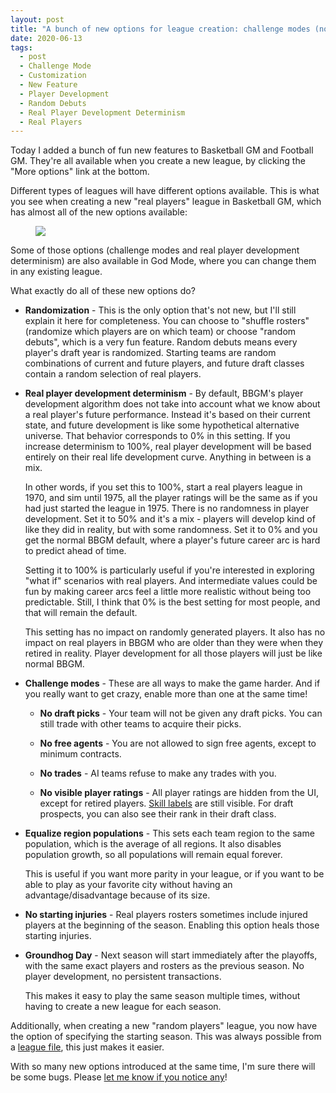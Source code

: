 ```yaml
---
layout: post
title: "A bunch of new options for league creation: challenge modes (no draft picks, no free agents, no trades, no visible ratings), player development realism, and more"
date: 2020-06-13
tags:
  - post
  - Challenge Mode
  - Customization
  - New Feature
  - Player Development
  - Random Debuts
  - Real Player Development Determinism
  - Real Players
---
```


Today I added a bunch of fun new features to Basketball GM and Football GM. They're all available when you create a new league, by clicking the "More options" link at the bottom.

Different types of leagues will have different options available. This is what you see when creating a new "real players" league in Basketball GM, which has almost all of the new options available:

<figure><img src="/files/league-creation-options.png" class="img-fluid"></figure>

Some of those options (challenge modes and real player development determinism) are also available in God Mode, where you can change them in any existing league.

What exactly do all of these new options do?

<!--more-->

- **Randomization** - This is the only option that's not new, but I'll still explain it here for completeness. You can choose to "shuffle rosters" (randomize which players are on which team) or choose "random debuts", which is a very fun feature. Random debuts means every player's draft year is randomized. Starting teams are random combinations of current and future players, and future draft classes contain a random selection of real players.

- **Real player development determinism** - By default, BBGM's player development algorithm does not take into account what we know about a real player's future performance. Instead it's based on their current state, and future development is like some hypothetical alternative universe. That behavior corresponds to 0% in this setting. If you increase determinism to 100%, real player development will be based entirely on their real life development curve. Anything in between is a mix.

  In other words, if you set this to 100%, start a real players league in 1970, and sim until 1975, all the player ratings will be the same as if you had just started the league in 1975. There is no randomness in player development. Set it to 50% and it's a mix - players will develop kind of like they did in reality, but with some randomness. Set it to 0% and you get the normal BBGM default, where a player's future career arc is hard to predict ahead of time.

  Setting it to 100% is particularly useful if you're interested in exploring "what if" scenarios with real players. And intermediate values could be fun by making career arcs feel a little more realistic without being too predictable. Still, I think that 0% is the best setting for most people, and that will remain the default.

  This setting has no impact on randomly generated players. It also has no impact on real players in BBGM who are older than they were when they retired in reality. Player development for all those players will just be like normal BBGM.

- **Challenge modes** - These are all ways to make the game harder. And if you really want to get crazy, enable more than one at the same time!

  - **No draft picks** - Your team will not be given any draft picks. You can still trade with other teams to acquire their picks.

  - **No free agents** - You are not allowed to sign free agents, except to minimum contracts.

  - **No trades** - AI teams refuse to make any trades with you.

  - **No visible player ratings** - All player ratings are hidden from the UI, except for retired players. [Skill labels](/blog/2014/02/what-do-skills-mean/) are still visible. For draft prospects, you can also see their rank in their draft class.

- **Equalize region populations** - This sets each team region to the same population, which is the average of all regions. It also disables population growth, so all populations will remain equal forever.

  This is useful if you want more parity in your league, or if you want to be able to play as your favorite city without having an advantage/disadvantage because of its size.

- **No starting injuries** - Real players rosters sometimes include injured players at the beginning of the season. Enabling this option heals those starting injuries.

- **Groundhog Day** - Next season will start immediately after the playoffs, with the same exact players and rosters as the previous season. No player development, no persistent transactions.

  This makes it easy to play the same season multiple times, without having to create a new league for each season.

Additionally, when creating a new "random players" league, you now have the option of specifying the starting season. This was always possible from a [league file](/files/starting_season.json), this just makes it easier.

With so many new options introduced at the same time, I'm sure there will be some bugs. Please [let me know if you notice any](/contact/)!
